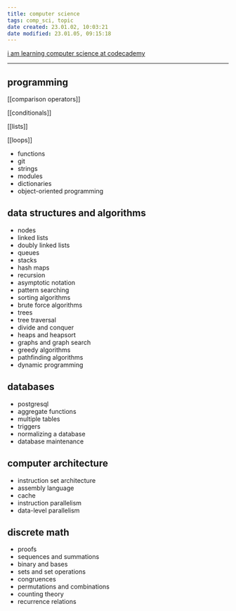 ```yaml
---
title: computer science
tags: comp_sci, topic
date created: 23.01.02, 10:03:21
date modified: 23.01.05, 09:15:18
---
```


[i am learning computer science at codecademy](https://www.codecademy.com/learn/paths/computer-science)

---

## programming

[[comparison operators]]

[[conditionals]]

[[lists]]

[[loops]]

- functions
- git
- strings
- modules
- dictionaries
- object-oriented programming

## data structures and algorithms

- nodes
- linked lists
- doubly linked lists
- queues
- stacks
- hash maps
- recursion
- asymptotic notation
- pattern searching
- sorting algorithms
- brute force algorithms
- trees
- tree traversal
- divide and conquer
- heaps and heapsort
- graphs and graph search
- greedy algorithms
- pathfinding algorithms
- dynamic programming

## databases

- postgresql
- aggregate functions
- multiple tables
- triggers
- normalizing a database
- database maintenance

## computer architecture

- instruction set architecture
- assembly language
- cache
- instruction parallelism
- data-level parallelism

## discrete math

- proofs
- sequences and summations
- binary and bases
- sets and set operations
- congruences
- permutations and combinations
- counting theory
- recurrence relations
